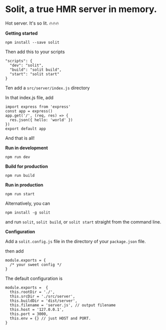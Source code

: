 Solit, a true HMR server in memory.
===================
Hot server. It's so lit. 🔥🔥🔥

**Getting started**

    npm install --save solit
    
Then add this to your scripts

    "scripts": {
      "dev": "solit",
      "build": "solit build",
      "start": "solit start"
    }

Ten add a `src/server/index.js` directory

In that index.js file, add

    import express from 'express'
    const app = express()
    app.get('/', (req, res) => {
      res.json({ hello: 'world' })
    })
    export default app

And that is all!

**Run in development**

    npm run dev

**Build for production**

    npm run build

**Run in production**

    npm run start


Alternatively, you can

    npm install -g solit


and run `solit`, `solit build`, or `solit start` straight from the command line.


**Configuration**

Add a `solit.config.js` file in the directory of your `package.json` file.

then add

    module.exports = {
      /* your sweet config */
    }

The default configuration is

	module.exports =  {
      this.rootDir = './',
      this.srcDir = './src/server',
      this.buildDir = 'dist/server',
      this.filename = 'server.js', // output filename
      this.host = '127.0.0.1',
      this.port = 3000,
      this.env = {} // just HOST and PORT.
    }

